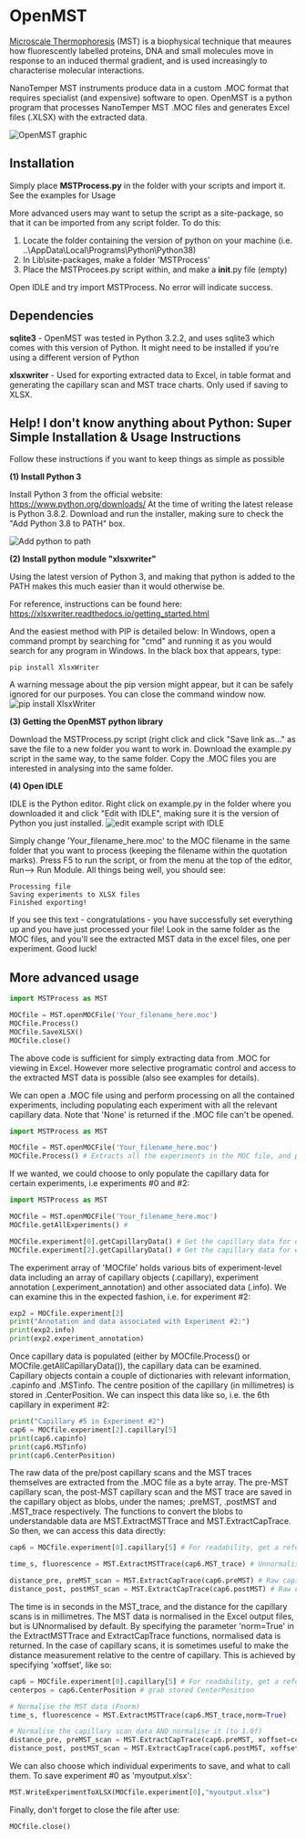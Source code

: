 # OpenMST
[Microscale Thermophoresis](https://en.wikipedia.org/wiki/Microscale_thermophoresis) (MST) is a biophysical technique that meaures how fluorescently labelled proteins, DNA and small molecules move in response to an induced thermal gradient, and is used increasingly to characterise molecular interactions.  

NanoTemper MST instruments produce data in a custom .MOC format that requires specialist (and expensive) software to open.  OpenMST is a python program that processes NanoTemper MST .MOC files and generates Excel files (.XLSX) with the extracted data.

![OpenMST graphic](/images/OpenMST.jpg)
## Installation

Simply place **MSTProcess.py** in the folder with your scripts and import it.  See the examples for Usage

More advanced users may want to setup the script as a site-package, so that it can be imported from any script folder.  To do this:
1. Locate the folder containing the version of python on your machine (i.e. ..\AppData\Local\Programs\Python\Python38)
2. In Lib\site-packages, make a folder 'MSTProcess'
3. Place the MSTProcees.py script within, and make a __init__.py file (empty)

Open IDLE and try import MSTProcess.  No error will indicate success.

## Dependencies 

**sqlite3** - OpenMST was tested in Python 3.2.2, and uses sqlite3 which comes with this version of Python.  It might need to be installed if you're using a different version of Python 

**xlsxwriter** - Used for exporting extracted data to Excel, in table format and generating the capillary scan and MST trace charts. Only used if saving to XLSX. 

## Help! I don't know anything about Python: Super Simple Installation & Usage Instructions
Follow these instructions if you want to keep things as simple as possible

**(1) Install Python 3**

Install Python 3 from the official website: https://www.python.org/downloads/  At the time of writing the latest release is Python 3.8.2. Download  and run the installer, making sure to check the "Add Python 3.8 to PATH" box.

![Add python to path](/images/Add_python38_to_path.jpg)

**(2) Install python module "xlsxwriter"**

Using the latest version of Python 3, and making that python is added to the PATH makes this much easier than it would otherwise be.

For reference, instructions can be found here: https://xlsxwriter.readthedocs.io/getting_started.html

And the easiest method with PIP is detailed below:
In Windows, open a command prompt by searching for "cmd" and running it as you would search for any program in Windows.
In the black box that appears, type:

```
pip install XlsxWriter
```
A warning message about the pip version might appear, but it can be safely ignored for our purposes.  You can close the command window now.
![pip install XlsxWriter](/images/pip_install_XlsxWriter.jpg)

**(3) Getting the OpenMST python library**

Download the MSTProcess.py script (right click and click "Save link as..." as save the file to a new folder you want to work in.
Download the example.py script in the same way, to the same folder.
Copy the .MOC files you are interested in analysing into the same folder.

**(4)  Open IDLE**

IDLE is the Python editor.  Right click on example.py in the folder where you downloaded it and click "Edit with IDLE", making sure it is the version of Python you just installed.
![edit example script with IDLE](/images/Edit_with_IDLE.jpg)

Simply change 'Your_filename_here.moc' to the MOC filename in the same folder that you want to process (keeping the filename within the quotation marks).  Press F5 to run the script, or from the menu at the top of the editor, Run--> Run Module.  All things being well, you should see:
```
Processing file
Saving experiments to XLSX files
Finished exporting!
```
If you see this text - congratulations - you have successfully set everything up and you have just processed your file! Look in the same folder as the MOC files, and you'll see the extracted MST data in the excel files, one per experiment.  Good luck!

## More advanced usage

```python
import MSTProcess as MST

MOCfile = MST.openMOCFile('Your_filename_here.moc')
MOCfile.Process()
MOCfile.SaveXLSX() 
MOCfile.close()
```

The above code is sufficient for simply extracting data from .MOC for viewing in Excel. However more selective programatic control and access to the extracted MST data is possible (also see examples for details).

We can open a .MOC file using and perform processing on all the contained experiments, including populating each experiment with all the relevant capillary data. Note that 'None' is returned if the .MOC file can't be opened.
```python
import MSTProcess as MST

MOCfile = MST.openMOCFile('Your_filename_here.moc')
MOCfile.Process() # Extracts all the experiments in the MOC file, and populates with all the capillary information
```
If we wanted, we could choose to only populate the capillary data for certain experiments, i.e experiments #0 and #2:
```python
import MSTProcess as MST

MOCfile = MST.openMOCFile('Your_filename_here.moc')
MOCfile.getAllExperiments() #

MOCfile.experiment[0].getCapillaryData() # Get the capillary data for experiment #0
MOCfile.experiment[2].getCapillaryData() # Get the capillary data for experiment #2
```
The experiment array of 'MOCfile' holds various bits of experiment-level data including an array of capillary objects (.capillary), experiment annotation (.experiment_annotation) and other associated data (.info).  We can examine this in the expected fashion, i.e. for experiment #2:
```python
exp2 = MOCfile.experiment[2]
print("Annotation and data associated with Experiment #2:")
print(exp2.info)
print(exp2.experiment_annotation)
```
Once capillary data is populated (either by MOCfile.Process() or MOCfile.getAllCapillaryData()), the capillary data can be examined.  Capillary objects contain a couple of dictionaries with relevant information, .capinfo and .MSTinfo.  The centre position of the capillary (in millimetres) is stored in .CenterPosition. We can inspect this data like so, i.e. the 6th capillary in experiment #2:
```python
print("Capillary #5 in Experiment #2")
cap6 = MOCfile.experiment[2].capillary[5]
print(cap6.capinfo)
print(cap6.MSTinfo)
print(cap6.CenterPosition)
```
The raw data of the pre/post capillary scans and the MST traces themselves are extracted from the .MOC file as a byte array.  The pre-MST capillary scan, the post-MST capillary scan and the MST trace are saved in the capillary object as blobs, under the names; .preMST, .postMST and .MST_trace respectively.  The functions to convert the blobs to understandable data are MST.ExtractMSTTrace and MST.ExtractCapTrace.  So then, we can access this data directly:
```python
cap6 = MOCfile.experiment[0].capillary[5] # For readability, get a reference to the 6th capillary of experiment 0

time_s, fluorescence = MST.ExtractMSTTrace(cap6.MST_trace) # Unnormalised MST trace

distance_pre, preMST_scan = MST.ExtractCapTrace(cap6.preMST) # Raw capillary scan, pre-MST
distance_post, postMST_scan = MST.ExtractCapTrace(cap6.postMST) # Raw capillary scan, post-MST
```
The time is in seconds in the MST_trace, and the distance for the capillary scans is in millimetres.
The MST data is normalised in the Excel output files, but is UNnormalised by default.  By specifying the parameter 'norm=True' in the ExtractMSTTrace and ExtractCapTrace functions, normalised data is returned.  In the case of capillary scans, it is sometimes useful to make the distance measurement relative to the centre of capillary.  This is achieved by specifying 'xoffset', like so:
```python
cap6 = MOCfile.experiment[0].capillary[5] # For readability, get a reference to the 6th capillary of experiment 0
centerpos = cap6.CenterPosition # grab stored CenterPosition

# Normalise the MST data (Fnorm)
time_s, fluorescence = MST.ExtractMSTTrace(cap6.MST_trace,norm=True)

# Normalise the capillary scan data AND normalise it (to 1.0f)
distance_pre, preMST_scan = MST.ExtractCapTrace(cap6.preMST, xoffset=centerpos, norm=True)
distance_post, postMST_scan = MST.ExtractCapTrace(cap6.postMST, xoffset=centerpos, norm=True)
```
We can also choose which individual experiments to save, and what to call them. To save experiment #0 as 'myoutput.xlsx':
```python
MST.WriteExperimentToXLSX(MOCfile.experiment[0],"myoutput.xlsx")
```
Finally, don't forget to close the file after use:
```python
MOCfile.close()
```
